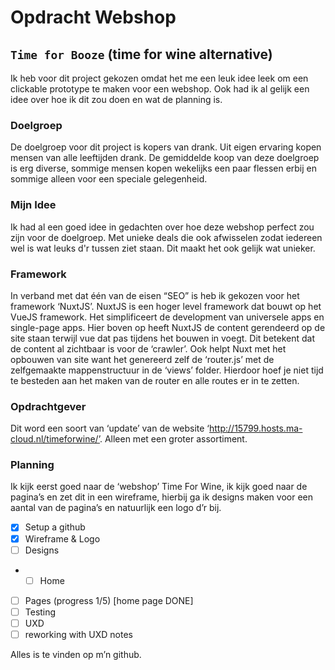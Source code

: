 # Opdracht Webshop
## `Time for Booze`  (time for wine alternative)

Ik heb voor dit project gekozen omdat het me een leuk idee leek om een clickable prototype te maken voor een webshop. Ook had ik al gelijk een idee over hoe ik dit zou doen en wat de planning is.

### Doelgroep
De doelgroep voor dit project is kopers van drank. Uit eigen ervaring kopen mensen van alle leeftijden drank. De gemiddelde koop van deze doelgroep is erg diverse, sommige mensen kopen wekelijks een paar flessen erbij en sommige alleen voor een speciale gelegenheid.

### Mijn Idee
Ik had al een goed idee in gedachten over hoe deze webshop perfect zou zijn voor de doelgroep. Met unieke deals die ook afwisselen zodat iedereen wel is wat leuks d'r tussen ziet staan. Dit maakt het ook gelijk wat unieker. 

### Framework
In verband met dat één van de eisen “SEO” is heb ik gekozen voor het framework ‘NuxtJS’.
NuxtJS is een hoger level framework dat bouwt op het VueJS framework. Het simplificeert de development van universele apps en single-page apps. Hier boven op heeft NuxtJS de content gerendeerd op de site staan terwijl vue dat pas tijdens het bouwen in voegt. Dit betekent dat de content al zichtbaar is voor de ‘crawler’.  Ook helpt Nuxt met het opbouwen van site want het genereerd zelf de ‘router.js’ met de zelfgemaakte mappenstructuur in de ‘views’ folder. Hierdoor hoef je niet tijd te besteden aan het maken van de router en alle routes er in te zetten.

### Opdrachtgever
Dit word een soort van ‘update’ van de website ‘http://15799.hosts.ma-cloud.nl/timeforwine/’.
Alleen met een groter assortiment.

### Planning
Ik kijk eerst goed naar de ‘webshop’ Time For Wine, ik kijk goed naar de pagina’s en zet dit in een wireframe, hierbij ga ik designs maken voor een aantal van de pagina’s en natuurlijk een logo d’r bij.

- [x] Setup a github
- [x] Wireframe & Logo
- [ ] Designs
- - [ ] Home
- [ ] Pages (progress 1/5) [home page DONE]
- [ ] Testing 
- [ ] UXD
- [ ] reworking with UXD notes

Alles is te vinden op m’n github. 

